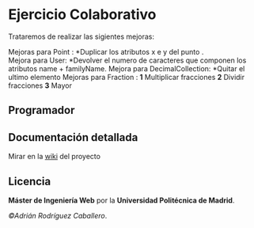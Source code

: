 # Ejercicio Colaborativo

Trataremos de realizar las sigientes mejoras:

Mejoras para Point :
	*Duplicar los atributos x e y del punto . 	
Mejora para User:
	*Devolver el numero de caracteres que componen los atributos name + familyName.
Mejora para DecimalCollection:
	*Quitar el ultimo elemento
Mejoras para Fraction :
	**1** Multiplicar fracciones
	**2** Dividir fracciones
	**3** Mayor 

## Programador

## Documentación detallada
Mirar en la [wiki](../../wiki) del proyecto

## Licencia
**Máster de Ingeniería Web** por la **Universidad Politécnica de Madrid**.

*&copy;Adrián Rodríguez Caballero*.
